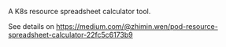 A K8s resource spreadsheet calculator tool.

See details on https://medium.com/@zhimin.wen/pod-resource-spreadsheet-calculator-22fc5c6173b9 